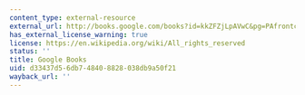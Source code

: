 ```yaml
---
content_type: external-resource
external_url: http://books.google.com/books?id=kkZFZjLpAVwC&pg=PAfrontcover#v=onepage
has_external_license_warning: true
license: https://en.wikipedia.org/wiki/All_rights_reserved
status: ''
title: Google Books
uid: d33437d5-6db7-4840-8828-038db9a50f21
wayback_url: ''
---
```

